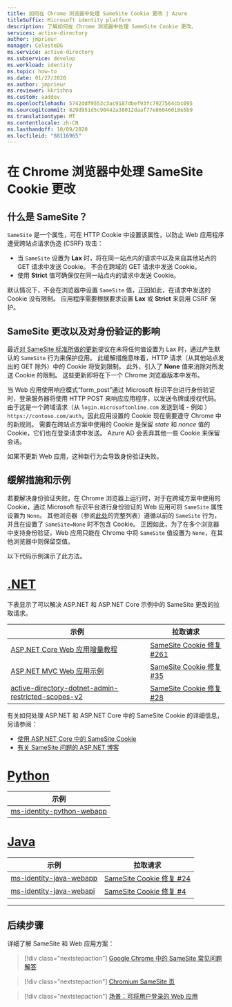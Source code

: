 ```yaml
---
title: 如何在 Chrome 浏览器中处理 SameSite Cookie 更改 | Azure
titleSuffix: Microsoft identity platform
description: 了解如何在 Chrome 浏览器中处理 SameSite Cookie 更改。
services: active-directory
author: jmprieur
manager: CelesteDG
ms.service: active-directory
ms.subservice: develop
ms.workload: identity
ms.topic: how-to
ms.date: 01/27/2020
ms.author: jmprieur
ms.reviewer: kkrishna
ms.custom: aaddev
ms.openlocfilehash: 5742ddf9553c3ac9187dbef93fc7927564cbc095
ms.sourcegitcommit: 829d951d5c90442a38012daaf77e86046018e5b9
ms.translationtype: MT
ms.contentlocale: zh-CN
ms.lasthandoff: 10/09/2020
ms.locfileid: "88116965"
---
```

# <a name="handle-samesite-cookie-changes-in-chrome-browser"></a>在 Chrome 浏览器中处理 SameSite Cookie 更改

## <a name="what-is-samesite"></a>什么是 SameSite？

`SameSite` 是一个属性，可在 HTTP Cookie 中设置该属性，以防止 Web 应用程序遭受跨站点请求伪造 (CSRF) 攻击：

- 当 `SameSite` 设置为 **Lax** 时，将在同一站点内的请求中以及来自其他站点的 GET 请求中发送 Cookie。 不会在跨域的 GET 请求中发送 Cookie。
- 使用 **Strict** 值可确保仅在同一站点内的请求中发送 Cookie。

默认情况下，不会在浏览器中设置 `SameSite` 值，正因如此，在请求中发送的 Cookie 没有限制。 应用程序需要根据要求设置 **Lax** 或 **Strict** 来启用 CSRF 保护。

## <a name="samesite-changes-and-impact-on-authentication"></a>SameSite 更改以及对身份验证的影响

最近[对 SameSite 标准所做的更新](https://tools.ietf.org/html/draft-west-cookie-incrementalism-00)提议在未将任何值设置为 Lax 时，通过产生默认的 `SameSite` 行为来保护应用。 此缓解措施意味着，HTTP 请求（从其他站点发出的 GET 除外）中的 Cookie 将受到限制。 此外，引入了 **None** 值来消除对所发送 Cookie 的限制。 这些更新即将在下一个 Chrome 浏览器版本中发布。

当 Web 应用使用响应模式“form_post”通过 Microsoft 标识平台进行身份验证时，登录服务器将使用 HTTP POST 来响应应用程序，以发送令牌或授权代码。 由于这是一个跨域请求（从 `login.microsoftonline.com` 发送到域 - 例如 ）`https://contoso.com/auth`，因此应用设置的 Cookie 现在需要遵守 Chrome 中的新规则。 需要在跨站点方案中使用的 Cookie 是保留 *state* 和 *nonce* 值的 Cookie，它们也在登录请求中发送。 Azure AD 会丢弃其他一些 Cookie 来保留会话。

如果不更新 Web 应用，这种新行为会导致身份验证失败。

## <a name="mitigation-and-samples"></a>缓解措施和示例

若要解决身份验证失败，在 Chrome 浏览器上运行时，对于在跨域方案中使用的 Cookie，通过 Microsoft 标识平台进行身份验证的 Web 应用可将 `SameSite` 属性设置为 `None`。
其他浏览器（参阅[此处](https://www.chromium.org/updates/same-site/incompatible-clients)的完整列表）遵循以前的 `SameSite` 行为，并且在设置了 `SameSite=None` 时不包含 Cookie。
正因如此，为了在多个浏览器中支持身份验证，Web 应用只能在 Chrome 中将 `SameSite` 值设置为 `None`，在其他浏览器中则保留空值。

以下代码示例演示了此方法。

# <a name="net"></a>[.NET](#tab/dotnet)

下表显示了可以解决 ASP.NET 和 ASP.NET Core 示例中的 SameSite 更改的拉取请求。

| 示例 | 拉取请求 |
| ------ | ------------ |
|  [ASP.NET Core Web 应用增量教程](https://github.com/Azure-Samples/active-directory-aspnetcore-webapp-openidconnect-v2)  |  [SameSite Cookie 修复 #261](https://github.com/Azure-Samples/active-directory-aspnetcore-webapp-openidconnect-v2/pull/261)  |
|  [ASP.NET MVC Web 应用示例](https://github.com/Azure-Samples/ms-identity-aspnet-webapp-openidconnect)  |  [SameSite Cookie 修复 #35](https://github.com/Azure-Samples/ms-identity-aspnet-webapp-openidconnect/pull/35)  |
|  [active-directory-dotnet-admin-restricted-scopes-v2](https://github.com/azure-samples/active-directory-dotnet-admin-restricted-scopes-v2)  |  [SameSite Cookie 修复 #28](https://github.com/Azure-Samples/active-directory-dotnet-admin-restricted-scopes-v2/pull/28)  |

有关如何处理 ASP.NET 和 ASP.NET Core 中的 SameSite Cookie 的详细信息，另请参阅：

- [使用 ASP.NET Core 中的 SameSite Cookie](/aspnet/core/security/samesite)
- [有关 SameSite 问题的 ASP.NET 博客](https://devblogs.microsoft.com/aspnet/upcoming-samesite-cookie-changes-in-asp-net-and-asp-net-core/)

# <a name="python"></a>[Python](#tab/python)

| 示例 |
| ------ |
|  [ms-identity-python-webapp](https://github.com/Azure-Samples/ms-identity-python-webapp)  |

# <a name="java"></a>[Java](#tab/java)

| 示例 | 拉取请求 |
| ------ | ------------ |
|  [ms-identity-java-webapp](https://github.com/Azure-Samples/ms-identity-java-webapp)  | [SameSite Cookie 修复 #24](https://github.com/Azure-Samples/ms-identity-java-webapp/pull/24)
|  [ms-identity-java-webapi](https://github.com/Azure-Samples/ms-identity-java-webapi)  | [SameSite Cookie 修复 #4](https://github.com/Azure-Samples/ms-identity-java-webapi/pull/4)

---

## <a name="next-steps"></a>后续步骤

详细了解 SameSite 和 Web 应用方案：

> [!div class="nextstepaction"]
> [Google Chrome 中的 SameSite 常见问题解答](https://www.chromium.org/updates/same-site/faq)

> [!div class="nextstepaction"]
> [Chromium SameSite 页](https://www.chromium.org/updates/same-site)

> [!div class="nextstepaction"]
> [场景：可将用户登录的 Web 应用](scenario-web-app-sign-user-overview.md)